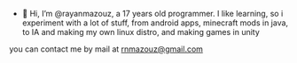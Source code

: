 - 👋 Hi, I’m @rayanmazouz, a 17 years old programmer. I like learning, so i experiment with a lot of stuff, from android apps, minecraft mods in java,
to IA and making my own linux distro, and making games in unity

you can contact me by mail at rnmazouz@gmail.com
